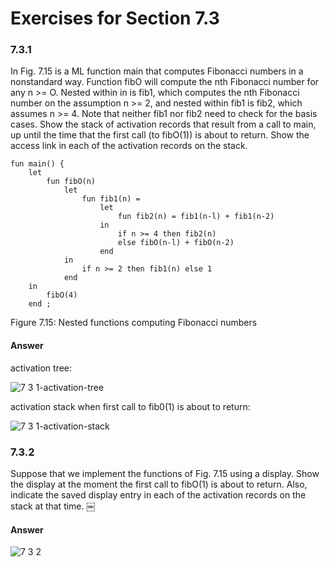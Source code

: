 # Exercises for Section 7.3

### 7.3.1

In Fig. 7.15 is a ML function main that computes Fibonacci numbers in a nonstandard way. Function fibO will compute the nth Fibonacci number for any n >= O. Nested within in is fib1, which computes the nth Fibonacci number on the assumption n >= 2, and nested within fib1 is fib2, which assumes n >= 4. Note that neither fib1 nor fib2 need to check for the basis cases. Show the stack of activation records that result from a call to main, up until the time that the first call (to fibO(1)) is about to return. Show the access link in each of the activation records on the stack.


    fun main() {
        let
            fun fibO(n) 
                let
                    fun fib1(n) =   
                        let
                            fun fib2(n) = fib1(n-l) + fib1(n-2)  
                        in
                            if n >= 4 then fib2(n)
                            else fibO(n-l) + fibO(n-2)  
                        end
                in
                    if n >= 2 then fib1(n) else 1
                end  
        in
            fibO(4)  
        end ;
        
Figure 7.15: Nested functions computing Fibonacci numbers

#### Answer

activation tree:

![7 3 1-activation-tree](https://f.cloud.github.com/assets/340282/1274670/bccd7442-2dc0-11e3-9f3f-7c8122b10240.gif)

activation stack when first call to fib0(1) is about to return:

![7 3 1-activation-stack](https://f.cloud.github.com/assets/340282/1274682/718986ea-2dc2-11e3-8e80-a450f8cb17d3.gif)

### 7.3.2

Suppose that we implement the functions of Fig. 7.15 using a display. Show the display at the moment the first call to fibO(1) is about to return. Also, indicate the saved display entry in each of the activation records on the stack at that time.
￼
#### Answer

![7 3 2](https://f.cloud.github.com/assets/340282/1274690/d564dbc8-2dc3-11e3-828e-4740db58898d.gif)


